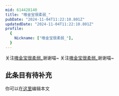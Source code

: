 ```yaml
---
mid: 614428140
title: "嗷金宝很柔弱_"
pubDate: "2024-11-04T11:22:10.801Z"
updatedDate: "2024-11-04T11:22:10.801Z"
profile:
  {
    Nickname: ["嗷金宝很柔弱_"],
  }
---
```


关注[嗷金宝很柔弱_](https://space.bilibili.com/614428140)谢谢喵~ 关注[嗷金宝很柔弱_](https://space.bilibili.com/614428140)谢谢喵~

## 此条目有待补充
你可以在[这里](https://github.com/Yuhanawa/VTuber.ICU/edit/master/src/content/v/嗷金宝很柔弱_/index.md)编辑本文
